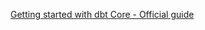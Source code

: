 
[Getting started with dbt Core - Official guide](https://docs.getdbt.com/docs/get-started/getting-started-dbt-core)
